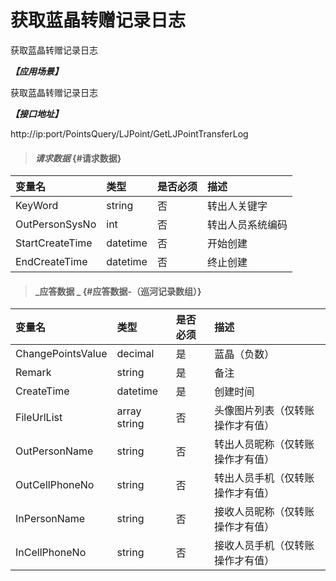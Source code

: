 # 获取蓝晶转赠记录日志

获取蓝晶转赠记录日志

_**【应用场景】**_

获取蓝晶转赠记录日志

_**【接口地址】**_

http://ip:port/PointsQuery/LJPoint/GetLJPointTransferLog

> #### _请求数据_ {#请求数据}

| 变量名 | 类型 | 是否必须 | 描述 |
| :--- | :--- | :--- | :--- |
| KeyWord| string| 否 |转出人关键字 |
| OutPersonSysNo| int | 否 |转出人员系统编码 |
| StartCreateTime| datetime| 否 |开始创建|
| EndCreateTime| datetime| 否 |终止创建|


> #### _应答数据 _ {#应答数据-（巡河记录数组）}

| 变量名 | 类型 | 是否必须 | 描述 |
| :--- | :--- | :--- | :--- |
| ChangePointsValue| decimal| 是 |蓝晶（负数）|
| Remark| string| 是 | 备注|
| CreateTime| datetime| 是 |创建时间|
| FileUrlList | array string | 否 | 头像图片列表（仅转账操作才有值） |
| OutPersonName| string | 否 | 转出人员昵称（仅转账操作才有值） |
| OutCellPhoneNo| string | 否 | 转出人员手机（仅转账操作才有值） |
| InPersonName| string | 否 | 接收人员昵称（仅转账操作才有值） |
| InCellPhoneNo| string | 否 | 接收人员手机（仅转账操作才有值） |
